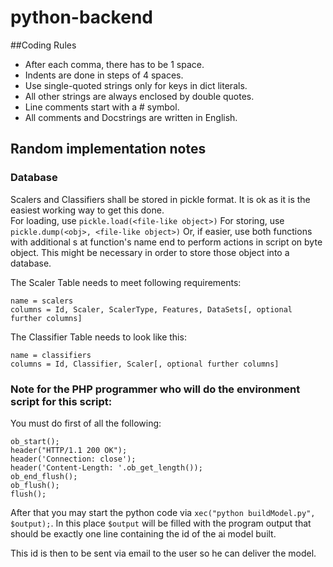 # python-backend

##Coding Rules
+ After each comma, there has to be 1 space.
+ Indents are done in steps of 4 spaces.
+ Use single-quoted strings only for keys in dict literals.
+ All other strings are always enclosed by double quotes.
+ Line comments start with a # symbol.
+ All comments and Docstrings are written in English.

## Random implementation notes
### Database
Scalers and Classifiers shall be stored in pickle format.
It is ok as it is the easiest working way to get this done.\
For loading, use `pickle.load(<file-like object>)`
For storing, use `pickle.dump(<obj>, <file-like object>)`
Or, if easier, use both functions with additional s at function's name end to perform actions in script on byte object.
This might be necessary in order to store those object into a database.

The Scaler Table needs to meet following requirements:

    name = scalers
    columns = Id, Scaler, ScalerType, Features, DataSets[, optional further columns]
    
The Classifier Table needs to look like this:

    name = classifiers
    columns = Id, Classifier, Scaler[, optional further columns]

### Note for the PHP programmer who will do the environment script for this script:
You must do first of all the following:

    ob_start();
    header("HTTP/1.1 200 OK");
    header('Connection: close');
    header('Content-Length: '.ob_get_length());
    ob_end_flush();
    ob_flush();
    flush();
    
After that you may start the python code via `xec("python buildModel.py", $output);`.
In this place `$output` will be filled with the program output that should be exactly one line containing the id of the 
ai model built.

This id is then to be sent via email to the user so he can deliver the model.   